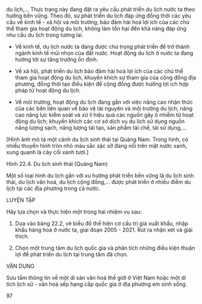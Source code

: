 du lịch,... Thực trạng này đang đặt ra yêu cầu phát triển du lịch nước ta theo hướng bền vững. Theo đó, sự phát triển du lịch đáp ứng đồng thời các yêu cầu về kinh tế - xã hội và môi trường, bảo đảm hài hoà lợi ích của các chủ thể tham gia hoạt động du lịch, không làm tổn hại đến khả năng đáp ứng nhu cầu du lịch trong tương lai.

- Về kinh tế, du lịch nước ta đang được chú trọng phát triển để trở thành ngành kinh tế mũi nhọn của đất nước. Hoạt động du lịch ở nước ta đang hướng tới sự tăng trưởng ổn định.

- Về xã hội, phát triển du lịch bảo đảm hài hoà lợi ích của các chủ thể tham gia hoạt động du lịch, khuyến khích sự tham gia của cộng đồng địa phương, đồng thời tạo điều kiện để cộng đồng được hưởng lợi ích hợp pháp từ hoạt động du lịch.

- Về môi trường, hoạt động du lịch đang gắn với việc nâng cao nhận thức của các bên liên quan về bảo vệ tài nguyên và môi trường du lịch; nâng cao năng lực kiểm soát và xử lí hiệu quả các nguồn gây ô nhiễm từ hoạt động du lịch; khuyến khích các cơ sở dịch vụ du lịch sử dụng nguồn năng lượng sạch, năng lượng tái tạo, sản phẩm tái chế, tái sử dụng,...

[Hình ảnh mô tả một cảnh du lịch sinh thái tại Quảng Nam. Trong hình, có nhiều thuyền hình tròn nhỏ màu sắc sặc sỡ đang nổi trên mặt nước xanh, xung quanh là cây cối xanh tươi.]

Hình 22.4. Du lịch sinh thái (Quảng Nam)

Một số loại hình du lịch gắn với xu hướng phát triển bền vững là du lịch sinh thái, du lịch văn hoá, du lịch cộng đồng,... được phát triển ở nhiều điểm du lịch tại các địa phương trong cả nước.

LUYỆN TẬP

Hãy lựa chọn và thực hiện một trong hai nhiệm vụ sau:

1. Dựa vào bảng 22.2, vẽ biểu đồ thể hiện cơ cấu trị giá xuất khẩu, nhập khẩu hàng hoá ở nước ta, giai đoạn 2005 - 2021. Rút ra nhận xét và giải thích.

2. Chọn một trung tâm du lịch quốc gia và phân tích những điều kiện thuận lợi để phát triển du lịch tại trung tâm đã chọn.

VẬN DỤNG

Sưu tầm thông tin về một di sản văn hoá thế giới ở Việt Nam hoặc một di tích lịch sử - văn hoá xếp hạng cấp quốc gia ở địa phương em sinh sống.

97
